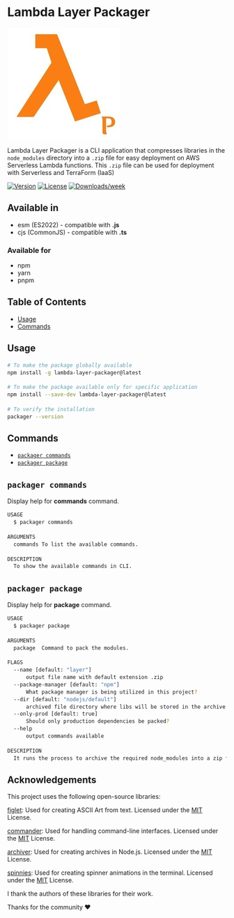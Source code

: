 # Lambda Layer Packager

![Lambda Layer Package Logo](src/assets/icons/logo.jpg)

Lambda Layer Packager is a CLI application that compresses libraries in the `node_modules` directory into a `.zip` file for easy deployment on AWS Serverless Lambda functions. This `.zip` file can be used for deployment with Serverless and TerraForm (IaaS)

[![Version](https://img.shields.io/npm/v/lambda-layer-packager.svg)](https://npmjs.org/package/lambda-layer-packager)
[![License](https://img.shields.io/npm/l/lambda-layer-packager.svg)](https://github.com/Vijay431/lambda-layer-packager/blob/master/package.json)
[![Downloads/week](https://img.shields.io/npm/dw/lambda-layer-packager.svg)](https://npmjs.org/package/lambda-layer-packager)

## Available in

- esm (ES2022) - compatible with **.js**
- cjs (CommonJS) - compatible with **.ts**

### Available for

- npm
- yarn
- pnpm

## Table of Contents

- [Usage](#usage)
- [Commands](#commands)

## Usage

```bash
# To make the package globally available
npm install -g lambda-layer-packager@latest

# To make the package available only for specific application
npm install --save-dev lambda-layer-packager@latest

# To verify the installation
packager --version
```

## Commands

- [`packager commands`](#packager-commands)
- [`packager package`](#packager-package)

## `packager commands`

Display help for **commands** command.

```bash
USAGE
  $ packager commands

ARGUMENTS
  commands To list the available commands.

DESCRIPTION
  To show the available commands in CLI.
```

## `packager package`

Display help for **package** command.

```bash
USAGE
  $ packager package

ARGUMENTS
  package  Command to pack the modules.

FLAGS
  --name [default: "layer"]
      output file name with default extension .zip
  --package-manager [default: "npm"]  
      What package manager is being utilized in this project?
  --dir [default: "nodejs/default"]   
      archived file directory where libs will be stored in the archive file
  --only-prod [default: true]             
      Should only production dependencies be packed?
  --help                              
      output commands available

DESCRIPTION
  It runs the process to archive the required node_modules into a zip file.
```

## Acknowledgements

This project uses the following open-source libraries:

[figlet](https://www.npmjs.com/package/figlet): Used for creating ASCII Art from text. Licensed under the [MIT](https://opensource.org/license/mit/) License.

[commander](https://www.npmjs.com/package/commander): Used for handling command-line interfaces. Licensed under the [MIT](https://opensource.org/license/mit/) License.

[archiver](https://www.npmjs.com/package/archiver): Used for creating archives in Node.js. Licensed under the [MIT](https://opensource.org/license/mit/) License.

[spinnies](https://www.npmjs.com/package/spinnies): Used for creating spinner animations in the terminal. Licensed under the [MIT](https://opensource.org/license/mit/) License.

I thank the authors of these libraries for their work.

Thanks for the community :heart:
